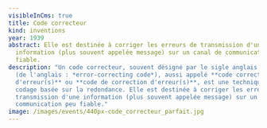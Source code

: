 ```yaml
---
visibleInCms: true
title: Code correcteur
kind: inventions
year: 1939
abstract: Elle est destinée à corriger les erreurs de transmission d'une
  information (plus souvent appelée message) sur un canal de communication peu
  fiable.
description: "Un code correcteur, souvent désigné par le sigle anglais **ECC**
  (de l'anglais : *error-correcting code*), aussi appelé **code correcteur
  d'erreur(s)** ou **code de correction d'erreur(s)**, est une technique de
  codage basée sur la redondance. Elle est destinée à corriger les erreurs de
  transmission d'une information (plus souvent appelée message) sur un canal de
  communication peu fiable."
image: /images/events/440px-code_correcteur_parfait.jpg
---
```


